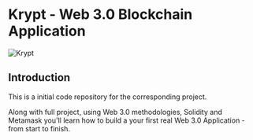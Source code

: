 # Krypt - Web 3.0 Blockchain Application
![Krypt](https://i.ibb.co/DVF4tNW/image.png)

## Introduction
This is a initial code repository for the corresponding project.

Along with full project, using Web 3.0 methodologies, Solidity and Metamask you'll learn how to build a your first real Web 3.0 Application - from start to finish.


